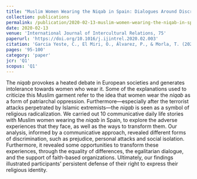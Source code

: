 ```yaml
---
title: "Muslim Women Wearing the Niqab in Spain: Dialogues Around Discrimination, Identity and Freedom"
collection: publications
permalink: /publication/2020-02-13-muslim-women-wearing-the-niqab-in-spain
date: 2020-02-13
venue: 'International Journal of Intercultural Relations, 75'
paperurl: 'https://doi.org/10.1016/j.ijintrel.2020.02.003'
citation: 'Garcia Yeste, C., El Miri, O., Álvarez, P., & Morla, T. (2020). Muslim Women Wearing the Niqab in Spain: Dialogues Around Discrimination, Identity and Freedom.'
pages: '95-100'
category: 'paper'
jcr: 'Q1'
scopus: 'Q1'
---
```


The *niqab* provokes a heated debate in European societies and generates intolerance towards women who wear it. Some of the explanations used to criticize this Muslim garment refer to the idea that women wear the *niqab* as a form of patriarchal oppression. Furthermore—especially after the terrorist attacks perpetrated by Islamic extremists—the *niqab* is seen as a symbol of religious radicalization. We carried out 10 communicative daily life stories with Muslim women wearing the *niqab* in Spain, to explore the adverse experiences that they face, as well as the ways to transform them. Our analysis, informed by a communicative approach, revealed different forms of discrimination, such as prejudice, personal attacks and social isolation. Furthermore, it revealed some opportunities to transform these experiences, through the equality of differences, the egalitarian dialogue, and the support of faith-based organizations. Ultimately, our findings illustrated participants’ persistent defense of their right to express their religious identity.
